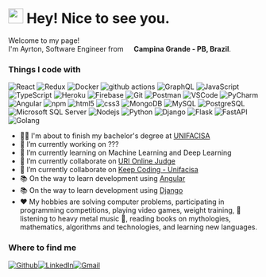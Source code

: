 <h1><img src="https://emojis.slackmojis.com/emojis/images/1531849430/4246/blob-sunglasses.gif?1531849430" width="30"/> Hey! Nice to see you.</h1>

<p>Welcome to my page! </br> I'm Ayrton, Software Engineer from <img src="https://image.flaticon.com/icons/svg/3909/3909370.svg" width="13"/> <b>Campina Grande - PB, Brazil</b>.</p>

<h3>Things I code with</h3>
<p>
<img alt="React" src="https://img.shields.io/badge/-React-45b8d8?style=flat-square&logo=react&logoColor=white" />
<img alt="Redux" src="https://img.shields.io/badge/-Redux-764ABC?style=flat-square&logo=redux&logoColor=white" />
<img alt="Docker" src="https://img.shields.io/badge/-Docker-46a2f1?style=flat-square&logo=docker&logoColor=white" />
<img alt="github actions" src="https://img.shields.io/badge/-Github_Actions-2088FF?style=flat-square&logo=github-actions&logoColor=white" />
<img alt="GraphQL" src="https://img.shields.io/badge/-GraphQL-E10098?style=flat-square&logo=graphql&logoColor=white" />
<img alt="JavaScript" src="https://img.shields.io/badge/-JavaScript-EFD81D?style=flat-square&logo=javascript&logoColor=white" />
<img alt="TypeScript" src="https://img.shields.io/badge/-TypeScript-007ACC?style=flat-square&logo=typescript&logoColor=white" />
<img alt="Heroku" src="https://img.shields.io/badge/-Heroku-430098?style=flat-square&logo=heroku&logoColor=white" />
<img alt="Firebase" src="https://img.shields.io/badge/-Firebase-FFFFFF?style=flat-square&logo=firebase&logoColor=FFA50F" />
<img alt="Git" src="https://img.shields.io/badge/-Git-F05032?style=flat-square&logo=git&logoColor=white" />
<img alt="Postman" src="https://img.shields.io/badge/-Postman-E96227?style=flat-square&logo=postman&logoColor=white" />
<img alt="VSCode" src="https://img.shields.io/badge/-VSCode-2C2B30?style=flat-square&logo=visual-studio-code&logoColor=4AABEB" />
<img alt="PyCharm" src="https://img.shields.io/badge/-PyCharm-2C2B30?style=flat-square&logo=pycharm&logoColor=1CCC9B" />
<img alt="Angular" src="https://img.shields.io/badge/-Angular-DD0031?style=flat-square&logo=angular&logoColor=white" />
<img alt="npm" src="https://img.shields.io/badge/-NPM-CB3837?style=flat-square&logo=npm&logoColor=white" />
<img alt="html5" src="https://img.shields.io/badge/-HTML5-E96227?style=flat-square&logo=html5&logoColor=D43C1B" />
<img alt="css3" src="https://img.shields.io/badge/-CSS3-3E95CF?style=flat-square&logo=css3&logoColor=0061AC" />
<img alt="MongoDB" src="https://img.shields.io/badge/-MongoDB-13aa52?style=flat-square&logo=mongodb&logoColor=white" />
<img alt="MySQL" src="https://img.shields.io/badge/-MySQL-F6F6F6?style=flat-square&logo=mysql&logoColor=507E9C" />
<img alt="PostgreSQL" src="https://img.shields.io/badge/-PostgreSQL-F6F6F6?style=flat-square&logo=postgresql&logoColor=31648C" />
<img alt="Microsoft SQL Server" src="https://img.shields.io/badge/-Microsoft%20SQL%20Server-F6F6F6?style=flat-square&logo=microsoft-sql-server&logoColor=E01B23" />
<img alt="Nodejs" src="https://img.shields.io/badge/-Nodejs-43853d?style=flat-square&logo=Node.js&logoColor=white" />
<img alt="Python" src="https://img.shields.io/badge/-Python-FFDB4D?style=flat-square&logo=python&logoColor=white" />
<img alt="Django" src="https://img.shields.io/badge/-Django-51BE95?style=flat-square&logo=django&logoColor=white" />
<img alt="Flask" src="https://img.shields.io/badge/-Flask-EA2845?style=flat-square&logo=flask&logoColor=white" />
<img alt="FastAPI" src="https://img.shields.io/badge/-FastAPI-FFFFFF?style=flat-square&logo=fastapi&logoColor=009485" />
<img alt="Golang" src="https://img.shields.io/badge/-Golang-7FD5EA?style=flat-square&logo=go&logoColor=white" />
</p>

- 👨‍🎓  I'm about to finish my bachelor's degree at [UNIFACISA](https://www.unifacisa.edu.br/home)  
- 🔭 I’m currently working on ???  
- 🌱 I’m currently learning on Machine Learning and Deep Learning  
- 👯 I’m currently collaborate on [URI Online Judge](https://www.urionlinejudge.com.br/)  
- 👯 I’m currently collaborate on [Keep Coding - Unifacisa](https://github.com/eduardolfalcao/keep-coding)  
- 📚 On the way to learn development using [Angular](https://angular.io/)  
- 📚 On the way to learn development using [Django](https://www.djangoproject.com/)  
- ❤️ My hobbies are solving computer problems, participating in programming competitions, playing video games, weight training, 🤘 listening to heavy metal music 🤘, reading books on mythologies, mathematics, algorithms and technologies, and learning new languages.  
<h3>Where to find me</h3>
<p>
<a href="https://github.com/ayrtoncarlos" target="_blank"><img alt="Github" src="https://img.shields.io/badge/GitHub-%2312100E.svg?&style=for-the-badge&logo=Github&logoColor=white" /></a><a href="https://www.linkedin.com/in/ayrton-andrade-pythonista/" target="_blank"><img alt="LinkedIn" src="https://img.shields.io/badge/linkedin-%230077B5.svg?&style=for-the-badge&logo=linkedin&logoColor=white" /></a><a href="mailto: bitao.metal@gmail.com" target="_blank"><img alt="Gmail" src="https://img.shields.io/badge/-Gmail-c14438?style=for-the-badge&logo=Gmail&logoColor=white" /></a>
</p>

